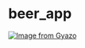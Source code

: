 # beer_app


[![Image from Gyazo](https://i.gyazo.com/6887ff23d4223061540da77bbfd00013.gif)](https://gyazo.com/6887ff23d4223061540da77bbfd00013)
